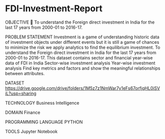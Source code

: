 # FDI-Investment-Report
OBJECTIVE 🎯
To understand the Foreign direct investment in India for the last 17 years from 2000-01 to 2016-17.

PROBLEM STATEMENT
Investment is a game of understanding historic data of investment objects under different events but it is still a game of chances to minimize the risk we apply analytics to find the equilibrium investment. To understand the Foreign direct investment in India for the last 17 years from 2000-01 to 2016-17. This dataset contains sector and financial year-wise data of FDI in India Sector-wise investment analysis Year-wise investment analysis Find key metrics and factors and show the meaningful relationships between attributes.

DATASET
https://drive.google.com/drive/folders/1M5z7z1NmWar7y1eFs67orfjqHL0iSViL?usp=sharing

TECHNOLOGY
Business Intelligence

DOMAIN
Finance

PROGRAMMING LANGUAGE
PYTHON

TOOLS
Jupyter Notebook
